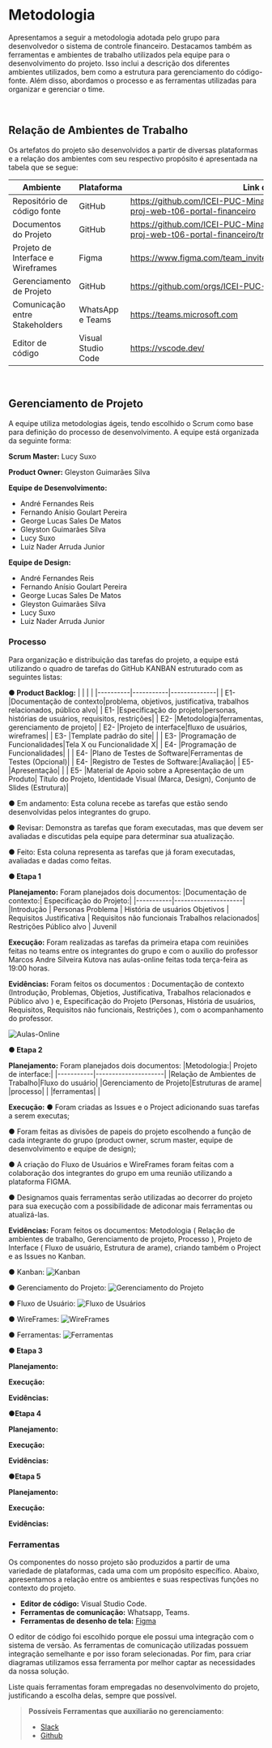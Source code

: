 
# Metodologia

Apresentamos a seguir a metodologia adotada pelo grupo para desenvolvedor o sistema de controle financeiro. Destacamos também as ferramentas e ambientes de trabalho utilizados pela equipe para o desenvolvimento do projeto. Isso inclui a descrição dos diferentes ambientes utilizados, bem como a estrutura para gerenciamento do código-fonte. Além disso, abordamos o processo e as ferramentas utilizadas para organizar e gerenciar o time.

<br>


## Relação de Ambientes de Trabalho

Os artefatos do projeto são desenvolvidos a partir de diversas plataformas e a relação dos ambientes com seu respectivo propósito é apresentada na tabela que se segue:

|Ambiente    | Plataforma  | Link de Acesso |
|-----------|---------------------|-------------------|
|Repositório de código fonte| GitHub |https://github.com/ICEI-PUC-Minas-PMV-ADS/pmv-ads-2023-1-e1-proj-web-t06-portal-financeiro  | 
|Documentos do Projeto| GitHub | https://github.com/ICEI-PUC-Minas-PMV-ADS/pmv-ads-2023-1-e1-proj-web-t06-portal-financeiro/tree/main/docs |
|Projeto de Interface e Wireframes| Figma | https://www.figma.com/team_invite/redeem/m2iPoeeV0mD8wRWqAdBlXy |
|Gerenciamento de Projeto| GitHub | https://github.com/orgs/ICEI-PUC-Minas-PMV-ADS/projects/333 |
|Comunicação entre Stakeholders | WhatsApp e Teams |  https://teams.microsoft.com  |
|Editor de código | Visual Studio Code| https://vscode.dev/ |
<br>

## Gerenciamento de Projeto

A equipe utiliza metodologias ágeis, tendo escolhido o Scrum como base para definição do processo de desenvolvimento.
A equipe está organizada da seguinte forma:

**Scrum Master:** Lucy Suxo

**Product Owner:** Gleyston Guimarães Silva

**Equipe de Desenvolvimento:** 
- André Fernandes Reis
- Fernando Anísio Goulart Pereira
- George Lucas Sales De Matos
- Gleyston Guimarães Silva
- Lucy Suxo
- Luiz Nader Arruda Junior

**Equipe de Design:**
- André Fernandes Reis
- Fernando Anísio Goulart Pereira
- George Lucas Sales De Matos
- Gleyston Guimarães Silva
- Lucy Suxo
- Luiz Nader Arruda Junior

### Processo

Para organização e distribuição das tarefas do projeto, a equipe está utilizando o quadro de tarefas do GitHub KANBAN estruturado com as seguintes listas:

**● Product Backlog:** 
|     |     |      |
|----------|-----------|--------------|
| E1- |Documentação de contexto|problema, objetivos, justificativa, trabalhos relacionados, público alvo|
| E1- |Especificação do projeto|personas, histórias de usuários, requisitos, restrições|
| E2- |Metodologia|ferramentas, gerenciamento de projeto|
| E2- |Projeto de interface|fluxo de usuários, wireframes|
| E3- |Template padrão do site|  |
| E3- |Programação de Funcionalidades|Tela X ou Funcionalidade X|
| E4- |Programação de Funcionalidades| |
| E4- |Plano de Testes de Software|Ferramentas de Testes (Opcional)|
| E4- |Registro de Testes de Software:|Avaliação|
| E5- |Apresentação| |
| E5- |Material de Apoio sobre a Apresentação de um Produto| Título do Projeto, Identidade Visual (Marca, Design), Conjunto de Slides (Estrutura)|

● Em andamento: Esta coluna recebe as tarefas que estão sendo desenvolvidas pelos integrantes do grupo.

● Revisar: Demonstra as tarefas que foram executadas, mas que devem ser avaliadas e discutidas pela equipe para determinar sua atualização.

● Feito: Esta coluna representa as tarefas que já foram executadas, avaliadas e dadas como feitas.

**● Etapa 1**

**Planejamento:** Foram planejados dois documentos:
|Documentação de contexto:|  Especificação do Projeto:|
|-----------|---------------------|
|Introdução | Personas
Problema | História de usuários
Objetivos | Requisitos
Justificativa | Requisitos não funcionais
Trabalhos relacionados| Restrições
Público alvo | Juvenil

**Execução:** Foram realizadas as tarefas da primeira etapa com reuiniões feitas no teams entre os integrantes do grupo e com o auxilio do professor Marcos Andre Silveira Kutova nas aulas-online feitas toda terça-feira as 19:00 horas.


**Evidências:** Foram feitos os documentos : Documentação de contexto (Introdução, Problemas, Objetios, Justificativa, Trabalhos relacionados e Público alvo ) e, Especificação do Projeto (Personas, História de usuários, Requisitos, Requisitos não funcionais, Restrições ), com o acompanhamento do professor.

![Aulas-Online](img/aulas-online1.png)

**● Etapa 2**

**Planejamento:** Foram planejados dois documentos:
|Metodologia:| Projeto de interface:|
|-----------|---------------------|
|Relação de Ambientes de Trabalho|Fluxo do usuário|
|Gerenciamento de Projeto|Estruturas de arame|
|processo| |
|ferramentas| |


**Execução:**
● Foram criadas as Issues e o Project adicionando suas tarefas a serem executas;

● Foram feitas as divisões de papeis do projeto escolhendo a função de cada integrante do grupo (product owner, scrum master, equipe de desenvolvimento e equipe de design);

● A criação do Fluxo de Usuários e WireFrames foram feitas com a colaboração dos integrantes do grupo em uma reunião utilizando a plataforma FIGMA.

● Designamos quais ferramentas serão utilizadas ao decorrer do projeto para sua execução com a possibilidade de adiconar mais ferramentas ou atualizá-las.

**Evidências:** Foram feitos os documentos: Metodologia ( Relação de ambientes de trabalho, Gerenciamento de projeto, Processo ), Projeto de Interface ( Fluxo de usuário, Estrutura de arame), criando também o Project e as Issues no Kanban.  

● Kanban:
![Kanban](img/Kanban1.png)

● Gerenciamento do Projeto:
![Gerenciamento do Projeto](img/gerenciamento-do-projeto.png)

● Fluxo de Usuário:
![Fluxo de Usuários](img/fluxo-de-usuario.png)

● WireFrames:
![WireFrames](img/wireframe.png)

● Ferramentas:
![Ferramentas](img/relacao-de-ambiente-de-trabalho.png)


**● Etapa 3**

**Planejamento:**


**Execução:**

**Evidências:**

**●Etapa 4**

**Planejamento:**

**Execução:**

**Evidências:**

**●Etapa 5**

**Planejamento:**

**Execução:**

**Evidências:**

### Ferramentas

Os componentes do nosso projeto são produzidos a partir de uma variedade de plataformas, cada uma com um propósito específico. Abaixo, apresentamos a relação entre os ambientes e suas respectivas funções no contexto do projeto.

* **Editor de código:** Visual Studio Code.
* **Ferramentas de comunicação:** Whatsapp, Teams.
* **Ferramentas de desenho de tela:** [Figma](https://www.figma.com/team_invite/redeem/m2iPoeeV0mD8wRWqAdBlXy)

O editor de código foi escolhido porque ele possui uma integração com o
sistema de versão. As ferramentas de comunicação utilizadas possuem
integração semelhante e por isso foram selecionadas. Por fim, para criar
diagramas utilizamos essa ferramenta por melhor captar as
necessidades da nossa solução.

Liste quais ferramentas foram empregadas no desenvolvimento do projeto, justificando a escolha delas, sempre que possível.
 
> **Possíveis Ferramentas que auxiliarão no gerenciamento**: 
> - [Slack](https://slack.com/)
> - [Github](https://github.com/)
